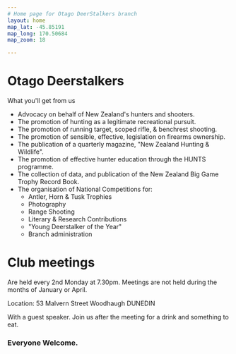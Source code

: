 ```yaml
---
# Home page for Otago DeerStalkers branch
layout: home
map_lat: -45.85191
map_long: 170.50684
map_zoom: 18

---
```

 
# Otago Deerstalkers

What you'll get from us

* Advocacy on behalf of New Zealand's hunters and shooters.
* The promotion of hunting as a legitimate recreational pursuit.
* The promotion of running target, scoped rifle, & benchrest shooting.
* The promotion of sensible, effective, legislation on firearms ownership.
* The publication of a quarterly magazine, "New Zealand Hunting & Wildlife".
* The promotion of effective hunter education through the HUNTS programme.
* The collection of data, and publication of the New Zealand Big Game Trophy Record Book.
* The organisation of National Competitions for:
  * Antler, Horn & Tusk Trophies
  * Photography
  * Range Shooting
  * Literary & Research Contributions
  * "Young Deerstalker of the Year"
  * Branch administration

# Club meetings

Are held every 2nd Monday at 7.30pm. Meetings are not held during the months of January or April.

Location:
53 Malvern Street Woodhaugh
DUNEDIN

With a guest speaker.
Join us after the meeting for a drink and something to eat.

### Everyone Welcome.
